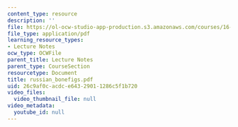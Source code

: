 ```yaml
---
content_type: resource
description: ''
file: https://ol-ocw-studio-app-production.s3.amazonaws.com/courses/16-423j-aerospace-biomedical-and-life-support-engineering-spring-2006/26c9af0cacdce64329011286c5f1b720_russian_bonefigs.pdf
file_type: application/pdf
learning_resource_types:
- Lecture Notes
ocw_type: OCWFile
parent_title: Lecture Notes
parent_type: CourseSection
resourcetype: Document
title: russian_bonefigs.pdf
uid: 26c9af0c-acdc-e643-2901-1286c5f1b720
video_files:
  video_thumbnail_file: null
video_metadata:
  youtube_id: null
---
```

